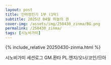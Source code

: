 ```yaml
---
layout: post
title: 인마정인기 1부 (1탁)
subtitle: 2025년 04월 하늘의 권
cover-img: /assets/img/250430_zinma/BG.png
permalink: /250430_zinma/
tags: [시노비가미]
---
```

{% include_relative 20250430-zinma.html %}

시노비가미 세션로그 GM.환타 PL.엔지/오너/코인/므아 
